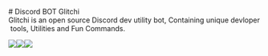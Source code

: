  
 ​#​ ​Discord BOT Glitchi 
 ​Glitchi is an open source Discord dev utility bot, Containing unique devloper tools, Utilities and Fun Commands. 
  
  
 ​![](https://media.discordapp.net/attachments/906985861525155880/934092437473886288/2022-01-21-19-45-37.jpg) 
 ​[![](https://img.shields.io/badge/Discord-7289DA?style=for-the-badge&logo=discord&logoColor=white)](https://discord.gg/ZARyCT3a7G) 
 ​[![](https://img.shields.io/badge/Invite-7289DA?style=for-the-badge&logo=discord&logoColor=white)](https://discord.com/oauth2/authorize?client_id=852227150455373906&scope=bot%20applications.commands&permissions=413927861313)
